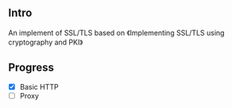 
## Intro

An implement of SSL/TLS based on 《Implementing SSL/TLS using cryptography and PKI》

## Progress

+ [X] Basic HTTP
+ [ ] Proxy
